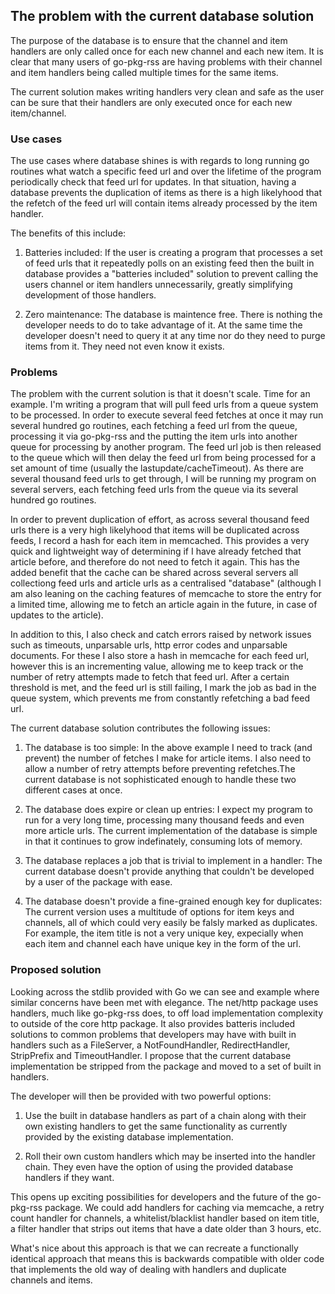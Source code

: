 ## The problem with the current database solution

The purpose of the database is to ensure that the channel and item
handlers are only called once for each new channel and each new
item. It is clear that many users of go-pkg-rss are having problems
with their channel and item handlers being called multiple times for
the same items.

The current solution makes writing handlers very clean and safe as the
user can be sure that their handlers are only executed once for each
new item/channel.

### Use cases ###

The use cases where database shines is with regards to long running go
routines what watch a specific feed url and over the lifetime of the
program periodically check that feed url for updates. In that
situation, having a database prevents the duplication of items as
there is a high likelyhood that the refetch of the feed url will
contain items already processed by the item handler.

The benefits of this include:

1) Batteries included: If the user is creating a program that
   processes a set of feed urls that it repeatedly polls on an
   existing feed then the built in database provides a "batteries
   included" solution to prevent calling the users channel or item
   handlers unnecessarily, greatly simplifying development of those
   handlers.

2) Zero maintenance: The database is maintence free. There is nothing
   the developer needs to do to take advantage of it. At the same time
   the developer doesn't need to query it at any time nor do they need
   to purge items from it. They need not even know it exists.

### Problems

The problem with the current solution is that it doesn't scale. Time
for an example. I'm writing a program that will pull feed urls from a
queue system to be processed. In order to execute several feed fetches
at once it may run several hundred go routines, each fetching a feed
url from the queue, processing it via go-pkg-rss and the putting the
item urls into another queue for processing by another program. The
feed url job is then released to the queue which will then delay the
feed url from being processed for a set amount of time (usually the
lastupdate/cacheTimeout). As there are several thousand feed urls to
get through, I will be running my program on several servers, each
fetching feed urls from the queue via its several hundred go routines.

In order to prevent duplication of effort, as across several thousand
feed urls there is a very high likelyhood that items will be
duplicated across feeds, I record a hash for each item in
memcached. This provides a very quick and lightweight way of
determining if I have already fetched that article before, and
therefore do not need to fetch it again. This has the added benefit
that the cache can be shared across several servers all collectiong
feed urls and article urls as a centralised "database" (although I am
also leaning on the caching features of memcache to store the entry
for a limited time, allowing me to fetch an article again in the
future, in case of updates to the article).

In addition to this, I also check and catch errors raised by network
issues such as timeouts, unparsable urls, http error codes and
unparsable documents. For these I also store a hash in memcache for
each feed url, however this is an incrementing value, allowing me to
keep track or the number of retry attempts made to fetch that feed
url. After a certain threshold is met, and the feed url is still
failing, I mark the job as bad in the queue system, which prevents me
from constantly refetching a bad feed url.

The current database solution contributes the following issues:

1) The database is too simple: In the above example I need to track
   (and prevent) the number of fetches I make for article items. I
   also need to allow a number of retry attempts before preventing
   refetches.The current database is not sophisticated enough to
   handle these two different cases at once.

2) The database does expire or clean up entries: I expect my program
   to run for a very long time, processing many thousand feeds and
   even more article urls. The current implementation of the database
   is simple in that it continues to grow indefinately, consuming lots
   of memory.

3) The database replaces a job that is trivial to implement in a
   handler: The current database doesn't provide anything that
   couldn't be developed by a user of the package with ease.

4) The database doesn't provide a fine-grained enough key for
   duplicates: The current version uses a multitude of options for
   item keys and channels, all of which could very easily be falsly
   marked as duplicates. For example, the item title is not a very
   unique key, expecially when each item and channel each have unique
   key in the form of the url.

### Proposed solution

Looking across the stdlib provided with Go we can see and example
where similar concerns have been met with elegance. The net/http
package uses handlers, much like go-pkg-rss does, to off load
implementation complexity to outside of the core http package. It also
provides batteris included solutions to common problems that
developers may have with built in handlers such as a FileServer, a
NotFoundHandler, RedirectHandler, StripPrefix and TimeoutHandler. I
propose that the current database implementation be stripped from the
package and moved to a set of built in handlers.

The developer will then be provided with two powerful options:

1) Use the built in database handlers as part of a chain along with
   their own existing handlers to get the same functionality as
   currently provided by the existing database implementation.

2) Roll their own custom handlers which may be inserted into the
   handler chain. They even have the option of using the provided
   database handlers if they want.

This opens up exciting possibilities for developers and the future of
the go-pkg-rss package. We could add handlers for caching via
memcache, a retry count handler for channels, a whitelist/blacklist
handler based on item title, a filter handler that strips out items
that have a date older than 3 hours, etc.

What's nice about this approach is that we can recreate a functionally
identical approach that means this is backwards compatible with older
code that implements the old way of dealing with handlers and
duplicate channels and items.
